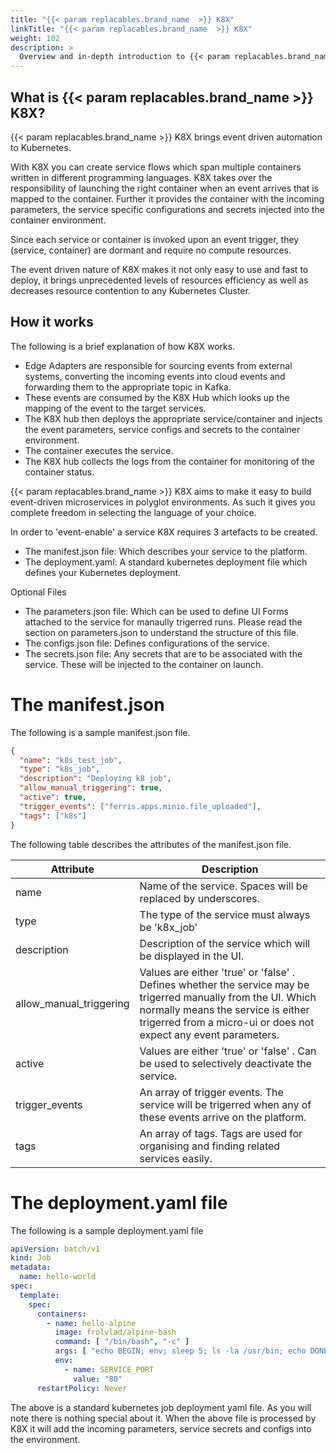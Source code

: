 ```yaml
---
title: "{{< param replacables.brand_name  >}} K8X"
linkTitle: "{{< param replacables.brand_name  >}} K8X"
weight: 102
description: >
  Overview and in-depth introduction to {{< param replacables.brand_name  >}} Event Driven Kubernetes.
---
```



## What is {{< param replacables.brand_name  >}} K8X?

{{< param replacables.brand_name  >}} K8X brings event driven automation to Kubernetes. 

With K8X you can create service flows which span multiple containers written in different programming languages. K8X takes over the responsibility of launching the right container when an event arrives that is mapped to the container. Further it provides the container with the incoming parameters, the service specific configurations and secrets injected into the container environment.

Since each service or container is invoked upon an event trigger, they (service, container) are dormant and require no compute resources.

The event driven nature of K8X makes it not only easy to use and fast to deploy, it brings unprecedented levels of resources efficiency as well as decreases resource contention to any Kubernetes Cluster.

## How it works
The following is a brief explanation of how K8X works.

* Edge Adapters are responsible for sourcing events from external systems, converting the incoming events into cloud events and forwarding them to the appropriate topic in Kafka. 
* These events are consumed by the K8X Hub which looks up the mapping of the event to the target services.
* The K8X hub then deploys the appropriate service/container and injects the event parameters, service configs and secrets to the container environment.
* The container executes the service.
* The K8X hub collects the logs from the container for monitoring of the container status.




{{< param replacables.brand_name  >}} K8X aims to make it easy to build event-driven microservices in polyglot environments. As such it gives you complete freedom in selecting the language of your choice. 

In order to 'event-enable' a service K8X requires 3 artefacts to be created.
* The manifest.json file: Which describes your service to the platform.
* The deployment.yaml: A standard kubernetes deployment file which defines your Kubernetes deployment.

Optional Files
* The parameters.json file: Which can be used to define UI Forms attached to the service for manaully trigerred runs. Please read the section on parameters.json to understand the structure of this file.
* The configs.json file: Defines configurations of the service.
* The secrets.json file: Any secrets that are to be associated with the service. These will be injected to the container on launch. 


# The manifest.json 
The following is a sample manifest.json file.
```json
{
  "name": "k8s_test_job",
  "type": "k8s_job",
  "description": "Deploying k8 job",
  "allow_manual_triggering": true,
  "active": true,
  "trigger_events": ["ferris.apps.minio.file_uploaded"],
  "tags": ["k8s"]
}
```


The following table describes the attributes of the manifest.json file.


| Attribute               | Description                                                  |
| ----------------------- | ------------------------------------------------------------ |
| name                    | Name of the service. Spaces will be replaced by underscores. |
| type                    | The type of the service must always be 'k8x_job'             |
| description             | Description of the service which will be displayed in the UI. |
| allow_manual_triggering | Values are either 'true' or 'false' . Defines whether the service may be trigerred manually from the UI. Which normally means the service is either trigerred from a micro-ui or does not expect any event parameters. |
| active                  | Values are either 'true' or 'false' .  Can be used to selectively deactivate the service. |
| trigger_events          | An array of trigger events. The service will be trigerred when any of these events arrive on the platform. |
| tags                    | An array of tags. Tags are used for organising and finding related services easily. |

# The deployment.yaml file
The following is a sample deployment.yaml file

```yaml
apiVersion: batch/v1
kind: Job
metadata:
  name: hello-world
spec:
  template:
    spec:
      containers:
        - name: hello-alpine
          image: frolvlad/alpine-bash
          command: [ "/bin/bash", "-c" ]
          args: [ "echo BEGIN; env; sleep 5; ls -la /usr/bin; echo DONE!" ]
          env:
            - name: SERVICE_PORT
              value: "80"
      restartPolicy: Never
```

The above is a standard kubernetes job deployment yaml file. As you will note there is nothing special about it. When the above file is processed by K8X it will add the incoming parameters, service secrets and configs into the environment. 